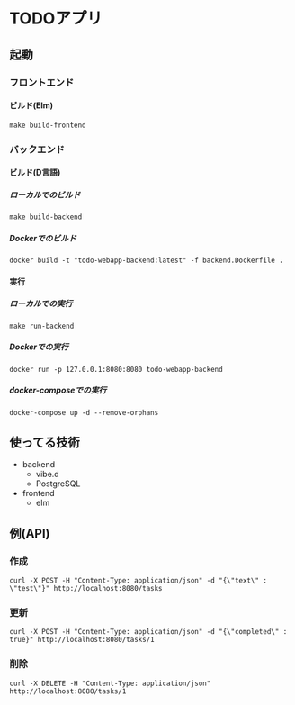 # TODOアプリ

## 起動

### フロントエンド

#### ビルド(Elm)

```console
make build-frontend
```

### バックエンド

#### ビルド(D言語)

##### ローカルでのビルド

```console
make build-backend
```

##### Dockerでのビルド

```console
docker build -t "todo-webapp-backend:latest" -f backend.Dockerfile .
```

#### 実行

##### ローカルでの実行

```console
make run-backend
```

##### Dockerでの実行

```console
docker run -p 127.0.0.1:8080:8080 todo-webapp-backend
```

##### docker-composeでの実行

```console
docker-compose up -d --remove-orphans
```

## 使ってる技術

- backend
  - vibe.d
  - PostgreSQL
- frontend
  - elm

## 例(API)

### 作成

```console
curl -X POST -H "Content-Type: application/json" -d "{\"text\" : \"test\"}" http://localhost:8080/tasks
```

### 更新

```console
curl -X POST -H "Content-Type: application/json" -d "{\"completed\" : true}" http://localhost:8080/tasks/1
```

### 削除

```console
curl -X DELETE -H "Content-Type: application/json" http://localhost:8080/tasks/1
```
